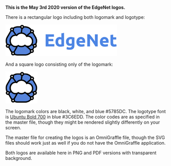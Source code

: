 **This is the May 3rd 2020 version of the EdgeNet logos.**

There is a rectangular logo including both logomark and logotype:

<img src="edgenet_logo_2020_05_03_w_text_075dpi.png" height="100"/>

And a square logo consisting only of the logomark:

<img src="edgenet_logo_2020_05_03_no_text_075dpi.png" height="100"/>

The logomark colors are black, white, and blue #5785DC. The logotype font is [Ubuntu Bold 700](https://fonts.google.com/specimen/Ubuntu?sidebar.open&selection.family=Ubuntu:wght@700) in blue #3C6EDD. The color codes are as specified in the master file, though they might be rendered slightly differently on your screen.

The master file for creating the logos is an OmniGraffle file, though the SVG files should work just as well if you do not have the OmniGraffle application.

Both logos are available here in PNG and PDF versions with transparent background.
